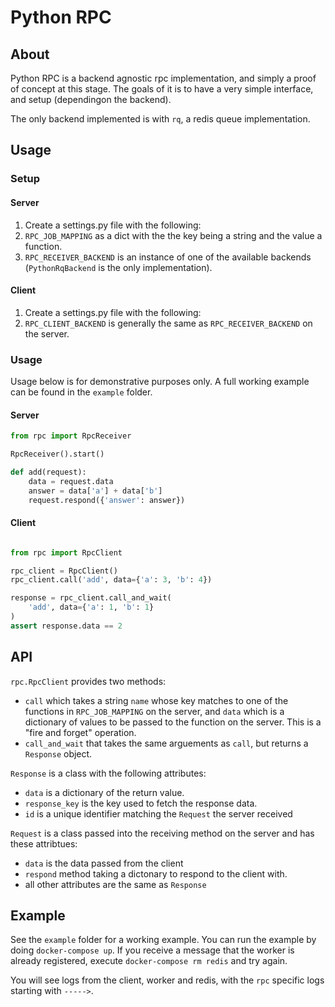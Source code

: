 # Python RPC

## About

Python RPC is a backend agnostic rpc implementation, and simply a proof of concept at this stage. The goals of it is to have a very simple interface, and setup (dependingon the backend).

The only backend implemented is with `rq`, a redis queue implementation.

## Usage

### Setup

#### Server

1. Create a settings.py file with the following:
  1. `RPC_JOB_MAPPING` as a dict with the the key being a string and the value a function.
  2. `RPC_RECEIVER_BACKEND` is an instance of one of the available backends (`PythonRqBackend` is the only implementation).

#### Client

1. Create a settings.py file with the following:
  1. `RPC_CLIENT_BACKEND` is generally the same as `RPC_RECEIVER_BACKEND` on the server.

### Usage

Usage below is for demonstrative purposes only. A full working example can be found in the `example` folder.

#### Server

```python
from rpc import RpcReceiver

RpcReceiver().start()

def add(request):
    data = request.data
    answer = data['a'] + data['b']
    request.respond({'answer': answer})
```

#### Client

```python

from rpc import RpcClient

rpc_client = RpcClient()
rpc_client.call('add', data={'a': 3, 'b': 4})

response = rpc_client.call_and_wait(
    'add', data={'a': 1, 'b': 1}
)
assert response.data == 2
```

## API

`rpc.RpcClient` provides two methods:

  - `call` which takes a string `name` whose key matches to one of the functions in `RPC_JOB_MAPPING` on the server, and `data` which is a dictionary of values to be passed to the function on the server. This is a "fire and forget" operation.
  - `call_and_wait` that takes the same arguements as `call`, but returns a `Response` object.

`Response` is a class with the following attributes:

  - `data` is a dictionary of the return value.
  - `response_key` is the key used to fetch the response data.
  - `id` is a unique identifier matching the `Request` the server received

`Request` is a class passed into the receiving method on the server and has these attribtues:

  - `data` is the data passed from the client
  - `respond` method taking a dictonary to respond to the client with.
  - all other attributes are the same as `Response`

## Example

See the `example` folder for a working example. You can run the example by doing `docker-compose up`. If you receive a message that the worker is already registered, execute `docker-compose rm redis` and try again.

You will see logs from the client, worker and redis, with the `rpc` specific logs starting with `----->`.
